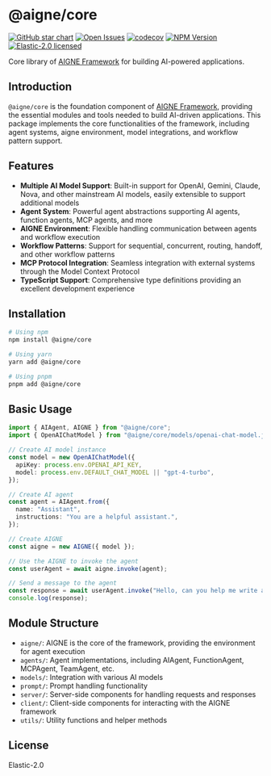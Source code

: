 # @aigne/core

[![GitHub star chart](https://img.shields.io/github/stars/AIGNE-io/aigne-framework?style=flat-square)](https://star-history.com/#AIGNE-io/aigne-framework)
[![Open Issues](https://img.shields.io/github/issues-raw/AIGNE-io/aigne-framework?style=flat-square)](https://github.com/AIGNE-io/aigne-framework/issues)
[![codecov](https://codecov.io/gh/AIGNE-io/aigne-framework/graph/badge.svg?token=DO07834RQL)](https://codecov.io/gh/AIGNE-io/aigne-framework)
[![NPM Version](https://img.shields.io/npm/v/@aigne/core)](https://www.npmjs.com/package/@aigne/core)
[![Elastic-2.0 licensed](https://img.shields.io/npm/l/@aigne/core)](https://github.com/AIGNE-io/aigne-framework/blob/main/LICENSE)

Core library of [AIGNE Framework](https://github.com/AIGNE-io/aigne-framework) for building AI-powered applications.

## Introduction

`@aigne/core` is the foundation component of [AIGNE Framework](https://github.com/AIGNE-io/aigne-framework), providing the essential modules and tools needed to build AI-driven applications. This package implements the core functionalities of the framework, including agent systems, aigne environment, model integrations, and workflow pattern support.

## Features

- **Multiple AI Model Support**: Built-in support for OpenAI, Gemini, Claude, Nova, and other mainstream AI models, easily extensible to support additional models
- **Agent System**: Powerful agent abstractions supporting AI agents, function agents, MCP agents, and more
- **AIGNE Environment**: Flexible handling communication between agents and workflow execution
- **Workflow Patterns**: Support for sequential, concurrent, routing, handoff, and other workflow patterns
- **MCP Protocol Integration**: Seamless integration with external systems through the Model Context Protocol
- **TypeScript Support**: Comprehensive type definitions providing an excellent development experience

## Installation

```bash
# Using npm
npm install @aigne/core

# Using yarn
yarn add @aigne/core

# Using pnpm
pnpm add @aigne/core
```

## Basic Usage

```typescript
import { AIAgent, AIGNE } from "@aigne/core";
import { OpenAIChatModel } from "@aigne/core/models/openai-chat-model.js";

// Create AI model instance
const model = new OpenAIChatModel({
  apiKey: process.env.OPENAI_API_KEY,
  model: process.env.DEFAULT_CHAT_MODEL || "gpt-4-turbo",
});

// Create AI agent
const agent = AIAgent.from({
  name: "Assistant",
  instructions: "You are a helpful assistant.",
});

// Create AIGNE
const aigne = new AIGNE({ model });

// Use the AIGNE to invoke the agent
const userAgent = await aigne.invoke(agent);

// Send a message to the agent
const response = await userAgent.invoke("Hello, can you help me write a short article?");
console.log(response);
```

## Module Structure

- `aigne/`: AIGNE is the core of the framework, providing the environment for agent execution
- `agents/`: Agent implementations, including AIAgent, FunctionAgent, MCPAgent, TeamAgent, etc.
- `models/`: Integration with various AI models
- `prompt/`: Prompt handling functionality
- `server/`: Server-side components for handling requests and responses
- `client/`: Client-side components for interacting with the AIGNE framework
- `utils/`: Utility functions and helper methods

## License

Elastic-2.0

